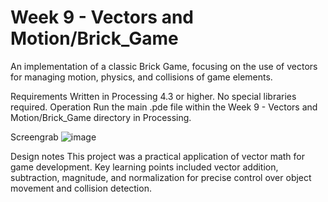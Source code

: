 #  Week 9 - Vectors and Motion/Brick_Game
An implementation of a classic Brick Game, focusing on the use of vectors for managing motion, physics, and collisions of game elements.

Requirements
Written in Processing 4.3 or higher.
No special libraries required.
Operation
Run the main .pde file within the Week 9 - Vectors and Motion/Brick_Game directory in Processing.

Screengrab
![image](https://github.com/user-attachments/assets/25f7cdf8-3cf9-40cf-854a-65a684ed46d1)

Design notes
This project was a practical application of vector math for game development. Key learning points included vector addition, subtraction, magnitude, and normalization for precise control over object movement and collision detection.
